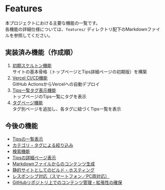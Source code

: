 # Features

本プロジェクトにおける主要な機能の一覧です。  
各機能の詳細仕様については、`features/` ディレクトリ配下のMarkdownファイルを参照してください。

## 実装済み機能（作成順）

1. [初期スケルトン機能](features/initial-skeleton.md)  
   サイトの基本骨格（トップページとTips詳細ページの初期版）を構築
2. [Vercel CI/CD機能](features/vercel-ci-deploy.md)  
   GitHub ActionsからVercelへの自動デプロイ
3. [Tips一覧タグ表示機能](features/tips-list-enhancement.md)  
   トップページのTips一覧にタグを表示
4. [タグページ機能](features/tag-pages.md)  
   タグ別ページを追加し、各タグに紐づくTips一覧を表示

## 今後の機能

- [Tipsの一覧表示](features/tip-list.md)
- [カテゴリ・タグによる絞り込み](features/category-tag-filter.md)
- [検索機能](features/search.md)
- [Tipsの詳細ページ表示](features/tip-detail.md)
- [Markdownファイルからのコンテンツ生成](features/markdown-content.md)
- [静的サイトとしてのビルド・ホスティング](features/static-site.md)
- [レスポンシブ対応（スマートフォン／PC両対応）](features/responsive.md)
- [GitHubリポジトリ上でのコンテンツ管理・拡張性の確保](features/github-content.md)
